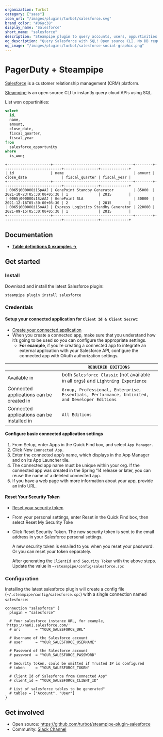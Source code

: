```yaml
---
organization: Turbot
category: ["saas"]
icon_url: "/images/plugins/turbot/salesforce.svg"
brand_color: "#06ac38"
display_name: "Salesforce"
short_name: "salesforce"
description: "Steampipe plugin to query accounts, users, oppurtinities and more from your Salesforce instance."
og_description: "Query Salesforce with SQL! Open source CLI. No DB required."
og_image: "/images/plugins/turbot/salesforce-social-graphic.png"
---
```


# PagerDuty + Steampipe

[Salesforce](https://www.salesforce.com/) is a customer relationship management (CRM) platform.

[Steampipe](https://steampipe.io) is an open source CLI to instantly query cloud APIs using SQL.

List won oppurtinities:

```sql
select
  id,
  name,
  amount,
  close_date,
  fiscal_quarter,
  fiscal_year
from
  salesforce_opportunity
where
  is_won;
```

```
+--------------------+-------------------------------------+--------+---------------------------+----------------+-------------+
| id                 | name                                | amount | close_date                | fiscal_quarter | fiscal_year |
+--------------------+-------------------------------------+--------+---------------------------+----------------+-------------+
| 0065j00000Oi1SpAAJ | GenePoint Standby Generator         | 85000  | 2021-10-23T05:30:00+05:30 | 1              | 2015        |
| 0065j00000Oi1SzAAJ | GenePoint SLA                       | 30000  | 2021-12-16T05:30:00+05:30 | 2              | 2015        |
| 0065j00000Oi1SoAAJ | Express Logistics Standby Generator | 220000 | 2021-09-15T05:30:00+05:30 | 1              | 2015        |
+--------------------+-------------------------------------+--------+---------------------------+----------------+-------------+
```

## Documentation

- **[Table definitions & examples →](/plugins/turbot/salesforce/tables)**

## Get started

### Install

Download and install the latest Salesforce plugin:

```bash
steampipe plugin install salesforce
```

### Credentials

#### Setup your connected application for `Client Id & Client Secret`:

- [Create your connected application](https://trailhead.salesforce.com/en/content/learn/projects/build-a-connected-app-for-api-integration/create-a-connected-app)
- When you create a connected app, make sure that you understand how it’s going to be used so you can configure the appropriate settings.
  - **For example**, if you’re creating a connected app to integrate an external application with your Salesforce API, configure the connected app with OAuth authorization settings.

|                                            | `REQUIRED EDITIONS`                                                                           |
| ------------------------------------------ | --------------------------------------------------------------------------------------------- |
| Available in                               | both `Salesforce Classic` (not available in all orgs) and `Lightning Experience`              |
| Connected applications can be created in   | `Group, Professional, Enterprise, Essentials, Performance, Unlimited, and Developer Editions` |
| Connected applications can be installed in | `All Editions`                                                                                |

#### Configure basic connected application settings

1. From Setup, enter Apps in the Quick Find box, and select `App Manager.`
2. Click New `Connected App.`
3. Enter the connected app’s name, which displays in the App Manager and on its App Launcher tile.
4. The connected app name must be unique within your org. If the connected app was created in the Spring ‘14 release or later, you can reuse the name of a deleted connected app.
5. If you have a web page with more information about your app, provide an info URL.

#### Reset Your Security Token

- [Reset your security token](https://help.salesforce.com/articleView?id=user_security_token.htm&type=5)
- From your personal settings, enter Reset in the Quick Find box, then select Reset My Security Toke
- Click Reset Security Token. The new security token is sent to the email address in your Salesforce personal settings.

  A new security token is emailed to you when you reset your password. Or you can reset your token separately.

  After generating the `ClientId and Security Token` with the above steps. Update the value in `~/steampipe/config/salesforce.spc`

### Configuration

Installing the latest salesforce plugin will create a config file (`~/.steampipe/config/salesforce.spc`) with a single connection named `salesforce`:

```hcl
connection "salesforce" {
  plugin = "salesforce"

  # Your salesforce instance URL, for example, 'https://na01.salesforce.com/'
  # url       = "YOUR_SALESFORCE_URL"

  # Username of the Salesforce account
  # user      = "YOUR_SALESFORCE_USERNAME"

  # Password of the Salesforce account
  # password  = "YOUR_SALESFORCE_PASSWORD"

  # Security token, could be omitted if Trusted IP is configured
  # token     = "YOUR_SALESFORCE_TOKEN"

  # Client Id of Salesforce from Connected App"
  # client_id = "YOUR_SALESFORCE_CLIENT_ID"

  # List of salesforce tables to be generated"
  # tables = ["Account", "User"]
}
```

## Get involved

- Open source: https://github.com/turbot/steampipe-plugin-salesforce
- Community: [Slack Channel](https://steampipe.io/community/join)

